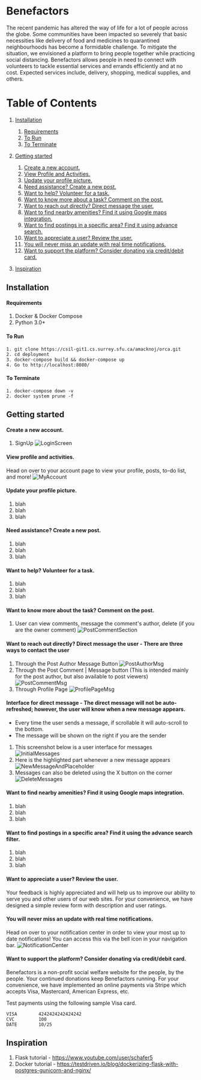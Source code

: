 
# Benefactors
The recent pandemic has altered the way of life for a lot of people across the globe. Some communities have been impacted so severely that basic necessities like delivery of food and medicines to quarantined neighbourhoods has become a formidable challenge. To mitigate the situation, we envisioned a platform to bring people together while practicing social distancing. Benefactors allows people in need to connect with volunteers to tackle essential services and errands efficiently and at no cost. Expected services include, delivery, shopping, medical supplies, and others.


# Table of Contents
1. [Installation](#installation)
    1. [Requirements](#requirements)
    2. [To Run](#to-run)
    3. [To Terminate](#to-terminate)
2. [Getting started](#getting-started)
    1. [Create a new account.](#create-a-new-account.)
    1. [View Profile and Activities.](#view-profile-and-activities.)
    1. [Update your profile picture.](#update-your-profile-picture.)
    2. [Need assistance? Create a new post.](#need-assistance-create-a-new-post)
    3. [Want to help? Volunteer for a task.](#want-to-help-volunteer-for-a-task)
    4. [Want to know more about a task? Comment on the post.](#want-to-know-more-about-a-task-comment-on-the-post)
    5. [Want to reach out directly? Direct message the user.](#want-to-reach-out-directly-direct-message-the-user)
    6. [Want to find nearby amenities? Find it using Google maps integration.](#want-to-find-nearby-amenities-find-it-using-google-maps-integration)
    7. [Want to find postings in a specific area? Find it using advance search.](#want-to-find-postings-in-a-specific-area-find-it-using-advance-search)
    8. [Want to appreciate a user? Review the user.](#want-to-appreciate-a-volunteer-review-the-user)
    9. [You will never miss an update with real time notifications.](#you-will-never-miss-an-update-with-real-time-notifications.)
    10. [Want to support the platform? Consider donating via credit/debit card.](#want-to-support-the-platform-consider-donating-via-creditdebit-card.)

3. [Inspiration](#inspiration)

## Installation

#### Requirements
1. Docker & Docker Compose
2. Python 3.0+


#### To Run
```
1. git clone https://csil-git1.cs.surrey.sfu.ca/amacknoj/orca.git
2. cd deployment
3. docker-compose build && docker-compose up
4. Go to http://localhost:8080/
```

#### To Terminate
```
1. docker-compose down -v
2. docker system prune -f
```


## Getting started
#### Create a new account.
1. SignUp 
![LoginScreen](docs/resources/LoginScreen.PNG)

#### View profile and activities.
Head on over to your account page to view your profile, posts, to-do list, and more!
![MyAccount](docs/resources/MyAccount.PNG)

#### Update your profile picture.
1. blah
2. blah 
3. blah

#### Need assistance? Create a new post.
1. blah
2. blah 
3. blah

#### Want to help? Volunteer for a task.
1. blah
2. blah 
3. blah

#### Want to know more about the task? Comment on the post.
1. User can view comments, message the comment's author, delete (if you are the owner comment)
![PostCommentSection](docs/resources/PostCommentSection.png)

#### Want to reach out directly? Direct message the user - There are three ways to contact the user
1. Through the Post Author Message Button
![PostAuthorMsg](docs/resources/PostAuthorMsg.png)
2. Through the Post Comment | Message button (This is intended mainly for the post author, but also available to post viewers) 
![PostCommentMsg](docs/resources/PostCommentMsg.png)
3. Through Profile Page
![ProfilePageMsg](docs/resources/ProfilePageMsg.png)

#### Interface for direct message - The direct message will not be auto-refreshed; however, the user will know when a new message appears.
- Every time the user sends a message, if scrollable it will auto-scroll to the bottom.
- The message will be shown on the right if you are the sender
1. This screenshot below is a user interface for messages
![InitialMessages](docs/resources/InitialMessages.png)
2. Here is the highlighted part whenever a new message appears
![NewMessageAndPlaceholder](docs/resources/NewMessageAndPlaceholder.png)
3. Messages can also be deleted using the X button on the corner
![DeleteMessages](docs/resources/DeleteMessages.png)

#### Want to find nearby amenities? Find it using Google maps integration.
1. blah
2. blah 
3. blah

#### Want to find postings in a specific area? Find it using the advance search filter.
1. blah
2. blah 
3. blah

#### Want to appreciate a user? Review the user. 
Your feedback is highly appreciated and will help us to improve our ability to serve you and other users of our web sites.
For your convenience, we have designed a simple review form with description and user ratings. 


#### You will never miss an update with real time notifications.
Head on over to your notification center in order to view your most up to date notifications! You can access this via the bell icon in your navigation bar.
![NotificationCenter](docs/resources/NotificationCenter.png)


#### Want to support the platform? Consider donating via credit/debit card.
Benefactors is a non-profit social welfare website for the people, by the people. Your continued donations keep Benefactors running.
For your convenience, we have implemented an online payments via Stripe which accepts Visa, Mastercard, American Express, etc.

Test payments using the following sample Visa card.
```
VISA        4242424242424242
CVC         100
DATE        10/25
```

## Inspiration
1. Flask tutorial - https://www.youtube.com/user/schafer5
2. Docker tutorial - https://testdriven.io/blog/dockerizing-flask-with-postgres-gunicorn-and-nginx/